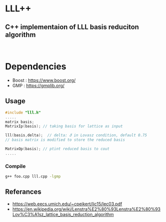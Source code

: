 # LLL++
## C++ implementaion of LLL basis reduciton algorithm
<br>

# Dependencies
* Boost : https://www.boost.org/
* GMP : https://gmplib.org/

## Usage

``` c++
#include "lll.h"
.....
matrix basis;
MatrixIp(basis); // taking basis for lattice as input

lll(basis,delta);  // delta: 𝛿 in Lovasz condition, default 0.75
// basis matrix is modified to store the reduced basis

MatrixOp(basis); // ptint reduced basis to cout
.....
```
### Compile
```bash
g++ foo.cpp lll.cpp -lgmp
```

## Referances
* https://web.eecs.umich.edu/~cpeikert/lic15/lec03.pdf
* https://en.wikipedia.org/wiki/Lenstra%E2%80%93Lenstra%E2%80%93Lov%C3%A1sz_lattice_basis_reduction_algorithm


